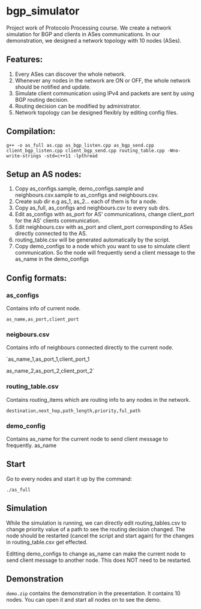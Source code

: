 # bgp_simulator
Project work of Protocolo Processing course. We create a network simulation for BGP and clients in ASes communications. In our demonstration, we designed a network topology with 10 nodes (ASes).

## Features:
1. Every ASes can discover the whole network.
2. Whenever any nodes in the network are ON or OFF, the whole network should be notified and update.
3. Simulate client communication using IPv4 and packets are sent by using BGP routing decision.
4. Routing decision can be modified by administrator.
5. Network topology can be designed flexibly by editing config files.

## Compilation:
`g++ -o as_full as.cpp as_bgp_listen.cpp as_bgp_send.cpp client_bgp_listen.cpp client_bgp_send.cpp routing_table.cpp -Wno-write-strings -std=c++11 -lpthread`

## Setup an AS nodes:
1. Copy as_configs.sample, demo_configs.sample and neighbours.csv.sample to as_configs and neighbours.csv.
2. Create sub dir e.g as_1, as_2... each of them is for a node.
3. Copy as_full, as_configs and neighbours.csv to every sub dirs.
4. Edit as_configs with as_port for AS' communications, change client_port for the AS' clients communication.
5. Edit neighbours.csv with as_port and client_port corresponding to ASes directly connected to the AS.
6. routing_table.csv will be generated automatically by the script.
7. Copy demo_configs to a node which you want to use to simulate  client communication. So the node will frequently send a client message to the as_name in the demo_configs

##  Config formats:

### as_configs
Contains info of current node.

`as_name,as_port,client_port`

### neigbours.csv
Contains info of neighbours connected directly to the current node.

`as_name_1,as_port_1,client_port_1

as_name_2,as_port_2,client_port_2`

### routing_table.csv
Contains routing_items which are routing info to any nodes in the network.

`destination,next_hop,path_length,priority,ful_path`

### demo_config
Contains as_name for the current node to send client message to frequently.
as_name

## Start
Go to every nodes and start it up by the command:

`./as_full`

## Simulation
While the simulation is running, we can directly edit routing_tables.csv to change priority value of a path to see the routing decision changed. The node should be restarted (cancel the script and start again) for the changes in routing_table.csv get effected.

Editting demo_configs to change as_name can make the current node to send client message to another node. This does NOT need to be restarted.

## Demonstration
`demo.zip` contains the demonstration in the presentation. It contains 10 nodes. You can open it and start all nodes on to see the demo. 

